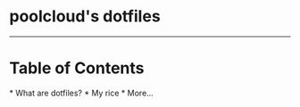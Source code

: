 <h1> poolcloud's dotfiles</h1>

***

<h1> Table of Contents</h1>
* What are dotfiles?
* My rice
* More...
